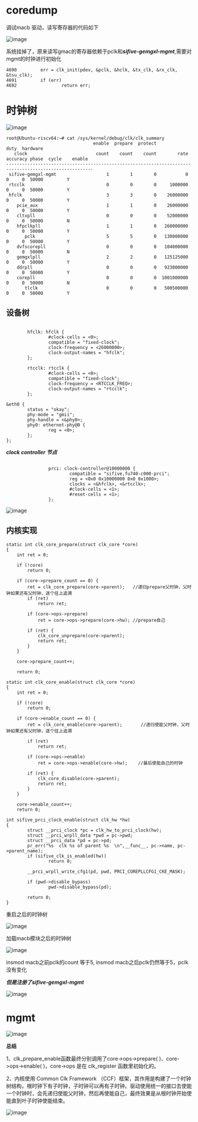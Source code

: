 

# coredump 

调试macb 驱动，读写寄存器的代码如下

![image](bug.png)


系统挂掉了，原来读写gmac的寄存器依赖于pclk和***sifive-gemgxl-mgmt***,需要对mgmt的时钟进行初始化
 

```
4690         err = clk_init(pdev, &pclk, &hclk, &tx_clk, &rx_clk, &tsu_clk);
4691         if (err)
4692                 return err;
```

# 时钟树


![image](tree.png)

```
root@Ubuntu-riscv64:~# cat /sys/kernel/debug/clk/clk_summary
                                 enable  prepare  protect                                duty  hardware
   clock                          count    count    count        rate   accuracy phase  cycle    enable
-------------------------------------------------------------------------------------------------------
 sifive-gemgxl-mgmt                   1        1        0           0          0     0  50000         Y
 rtcclk                               0        0        0     1000000          0     0  50000         Y
 hfclk                                3        3        0    26000000          0     0  50000         Y
    pcie_aux                          1        1        0    26000000          0     0  50000         Y
    cltxpll                           0        0        0    52000000          0     0  50000         N
    hfpclkpll                         1        1        0   260000000          0     0  50000         Y
       pclk                           5        5        0   130000000          0     0  50000         Y
    dvfscorepll                       0        0        0   104000000          0     0  50000         N
    gemgxlpll                         2        2        0   125125000          0     0  50000         Y
    ddrpll                            0        0        0   923000000          0     0  50000         Y
    corepll                           0        0        0  1001000000          0     0  50000         N
       tlclk                          0        0        0   500500000          0     0  50000         Y
```

## 设备树

```

        hfclk: hfclk {
                #clock-cells = <0>;
                compatible = "fixed-clock";
                clock-frequency = <26000000>;
                clock-output-names = "hfclk";
        };

        rtcclk: rtcclk {
                #clock-cells = <0>;
                compatible = "fixed-clock";
                clock-frequency = <RTCCLK_FREQ>;
                clock-output-names = "rtcclk";
        };
```

```
&eth0 {
        status = "okay";
        phy-mode = "gmii";
        phy-handle = <&phy0>;
        phy0: ethernet-phy@0 {
                reg = <0>;
        };
};
```

***clock controller 节点***
```

                prci: clock-controller@10000000 {
                        compatible = "sifive,fu740-c000-prci";
                        reg = <0x0 0x10000000 0x0 0x1000>;
                        clocks = <&hfclk>, <&rtcclk>;
                        #clock-cells = <1>;
                        #reset-cells = <1>;
                };
```

![image](riscv2.png)

## 内核实现

```
static int clk_core_prepare(struct clk_core *core)
{
	int ret = 0;
 
	if (!core)
		return 0;
 
	if (core->prepare_count == 0) {
		ret = clk_core_prepare(core->parent);   //递归prepare父时钟，父时钟如果还有父时钟，逐个往上追溯
		if (ret)
			return ret;
 
		if (core->ops->prepare)
			ret = core->ops->prepare(core->hw); //prepare自己
 
		if (ret) {
			clk_core_unprepare(core->parent);
			return ret;
		}
	}
 
	core->prepare_count++;
 
	return 0;

```


```
static int clk_core_enable(struct clk_core *core)
{
	int ret = 0;
 
	if (!core)
		return 0;
 
	if (core->enable_count == 0) {
		ret = clk_core_enable(core->parent);       //递归使能父时钟，父时钟如果还有父时钟，逐个往上追溯
 
		if (ret)
			return ret;
 
		if (core->ops->enable)
			ret = core->ops->enable(core->hw);    //最后使能自己的时钟
 
		if (ret) {
			clk_core_disable(core->parent);
			return ret;
		}
	}
 
	core->enable_count++;
	return 0;

```


```
int sifive_prci_clock_enable(struct clk_hw *hw)
{
        struct __prci_clock *pc = clk_hw_to_prci_clock(hw);
        struct __prci_wrpll_data *pwd = pc->pwd;
        struct __prci_data *pd = pc->pd;
        pr_err("%s  clk %s of parent %s  \n",__func__, pc->name, pc->parent_name);
        if (sifive_clk_is_enabled(hw))
                return 0;

        __prci_wrpll_write_cfg1(pd, pwd, PRCI_COREPLLCFG1_CKE_MASK);

        if (pwd->disable_bypass)
                pwd->disable_bypass(pd);

        return 0;
}
```
重启之后的时钟树

![image](reboot.png)

加载macb模块之后的时钟树

![image](macb.png)

insmod macb之前pclk的count 等于5, insmod macb之后pclk仍然等于5，pclk没有变化

***但是注册了sifive-gemgxl-mgmt***

![image](sifive.png)

# mgmt

![image](mgmt.png)

****总结****

1、clk_prepare_enable函数最终分别调用了core->ops->prepare( )、core->ops->enable( )，core->ops 是在 clk_register 函数里初始化的。

2、内核使用 Common Clk Framework （CCF）框架，其作用是构建了一个时钟树结构，根时钟下有子时钟，子时钟可以再有子时钟。驱动使用统一的接口去使能一个时钟时，会先递归使能父时钟，然后再使能自己，最终效果是从根时钟开始使能直到叶子时钟使能结束。


![image](riscv.png)



